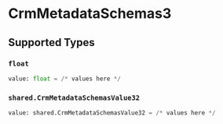# CrmMetadataSchemas3


## Supported Types

### `float`

```python
value: float = /* values here */
```

### `shared.CrmMetadataSchemasValue32`

```python
value: shared.CrmMetadataSchemasValue32 = /* values here */
```

